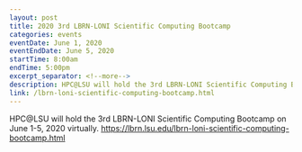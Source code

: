 ```yaml
---
layout: post
title: 2020 3rd LBRN-LONI Scientific Computing Bootcamp
categories: events
eventDate: June 1, 2020
eventEndDate: June 5, 2020
startTime: 8:00am
endTime: 5:00pm
excerpt_separator: <!--more-->
description: HPC@LSU will hold the 3rd LBRN-LONI Scientific Computing Bootcamp on June 1-5, 2020 virtually.
link: /lbrn-loni-scientific-computing-bootcamp.html
---
```

HPC@LSU will hold the 3rd LBRN-LONI Scientific Computing Bootcamp on June 1-5, 2020 virtually. <!--more--> <a href="https://lbrn.lsu.edu/lbrn-loni-scientific-computing-bootcamp.html">https://lbrn.lsu.edu/lbrn-loni-scientific-computing-bootcamp.html</a>
